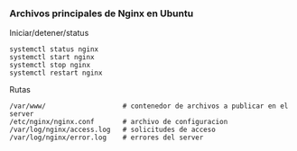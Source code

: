 ### Archivos principales de Nginx en Ubuntu


Iniciar/detener/status
```
systemctl status nginx  
systemctl start nginx  
systemctl stop nginx  
systemctl restart nginx  
```
Rutas

```
/var/www/                   # contenedor de archivos a publicar en el server  
/etc/nginx/nginx.conf       # archivo de configuracion  
/var/log/nginx/access.log   # solicitudes de acceso  
/var/log/nginx/error.log    # errores del server  
```
